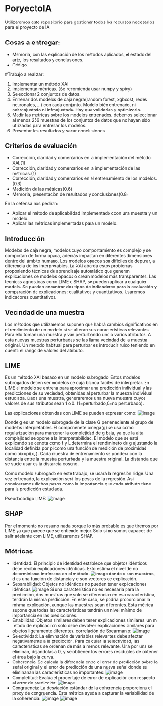 # PoryectoIA
Utilizaremos este repositorio para gestionar todos los recursos necesarios para el proyecto de IA

## Cosas a entregar:
* Memoria, con las explicación de los métodos aplicados, el estado del arte, los resultados y conclusiones.
* Código.

#Trabajo a realizar:
1. Implementar un método XAI
2. Implementar métricas. (Se recomienda usar numpy y spicy)
3. Seleccionar 2 conjuntos de datos.
4. Entrenar dos modelos de caja negra(random forest, xgboost, redes neuronales, ...) con cada conjunto. Modelo bién entrenado, ni sobreajustado ni infraajustado. Hay que validarlos y optimizarlo.
5. Medir las metricas sobre los modelos entrenados. debemos seleccionar al menos 256 muestras de los conjuntos de datos que no hayan sido utilizadas para entrenar los modelos.
6. Presentar los resultados y sacar conclusiones.

## Criterios de evaluación
* Corrección, claridad y comentarios en la implementación del método XAI.(1)
* Corrección, claridad y comentarios en la implementación de las métricas.(1)
* Corrección, claridad y comentarios en el entrenamiento de los modelos.(0.6)
* Medición de las métricas(0.6)
* Memoria, presentación de resultados y conclusiones(0.8)

En la defensa nos pediran:
* Aplicar el método de aplicabilidad implementado ccon una muestra y un modelo.
* Aplicar las métricas implementadas para un modelo.

## Introducción
Modelos de caja negra, modelos cuyo comportamiento es complejo y se comportan de forma opaca, además impactan en diferentes dimensiones dentro del ámbito humano. Los modelos opacos son dificiles de depurar, a diferencia de los interpretables.
La XAI aborda estos problemas proponiendo técnicas de aprendizaje automático que generan explicaciones de modelos opacos o crean modelos más transparentes. Las tecnicas agnosticas como LIME o SHAP, se pueden aplicar a cualquier modelo.
Se pueden encontrar dos tipos de indicadores para la evaluación y comparación de explicaciones: cualitativos y cuantitativos. Usaremos indicadores cuantitativos.

## Vecindad de una muestra
Los métodos que utilizaremos suponen que habrá cambios significativos en el rendimiento de un modelo si se alteran sus características relevantes. Para ello toman una muestra y van perturbando uno o varios atributos. A esta nuevas muestras perturbadas se las llama vecindad de la muestra original.
Un metodo habitual para perturbar es introducir ruido teniendo en cuenta el rango de valores del atributo.

## LIME
Es un método XAI basado en un modelo subrogado. Estos modelos subrogados deben ser modelos de caja blanca faciles de interpretar. En LIME el modelo se entrena para aproximar una predicción individual y las predicciones de su vecindad, obtenidas al perturbar la muestra individual estudiada. Dada una muestra, generaremos una nueva muestra cuyos valores de sus atributos sean 1 o 0. (1=perturbado,0=no perturbado).

Las explicaciones obtenidas con LIME se pueden expresar como:
![image](https://user-images.githubusercontent.com/72499336/233856273-3ae0bb0a-52bc-4bed-bbe3-ce6cc02ee30d.png)

Donde g es un modelo subrogado de la clase G perteneciente al grupo de modelos interpretables. El componenete omega(g) se usa como regularización para mantener la complejidad de g baja, ya que la alta complejidad se opone a la interpretabilidad. El modelo que se está explicando se denota como f y L determina el rendimineto de g ajustando la localidad definida por pi como una función de medición de proximidad como pix=pi(x,.). Cada muestra de entrenamiento se pondera con la distancia entre la muestra perturbada y la muestra original. La distancia que se suele usar es la distancia coseno.

Como modelo subrogado en este trabajo, se usará la regresión ridge. Una vez entrenado, la explicación será los pesos de la regresión. Asi consideramos dichos pesos como la importancia que cada atributo tiene para la predicción estudiada.

Pseudocódigo LIME:
![image](https://user-images.githubusercontent.com/72499336/233856520-062bd305-96ab-4fc9-91ed-306ef5bb4339.png)

## SHAP
Por el momento no resumo nada porque lo más probable es que tiremos por LIME ya que parece que se entiende mejor. Solo si no somos capaces de salir adelante com LIME, utilizaremos SHAP.

## Métricas
* Identidad: El principio de identidad establece que objetos idénticos debe recibir explicaciones idénticas. Esto estima el nivel de no determinismo intrínseco en el método.
![image](https://user-images.githubusercontent.com/72499336/233856717-2565ecd1-4959-485d-8f62-5da5a9492119.png)
donde x son muestras, d es una función de distancia y e son vectores de explicación.
* Separabilidad: Objetos no idénticos no pueden tener explicaciones idénticas
![image](https://user-images.githubusercontent.com/72499336/233856790-b11abf8c-e827-4ece-b9cf-d0ddbf7530bd.png)
Si una característica no es necesaria para la predicción, dos muestras que solo se diferencian en esa característica, tendrán la misma predicción. En este caso, se podría proporcionar la misma explicación, aunque las muestras sean diferentes. Esta métrica supone que todas las características tendrán un nivel mínimo de importancia en las predicciones.
* Estabilidad: Objetos similares deben tener explicaciones similares. un m´etodo de explicaci´on solo debe devolver explicaciones similares para objetos ligeramente diferentes.  correlación de Spearman ρ:
![image](https://user-images.githubusercontent.com/72499336/233857044-a7fd0b11-6f83-4204-ac74-4c5d8f68b0a2.png)
* Selectividad: La eliminación de variables relevantes debe afectar negativamente a la predicción. Para calcular la selectividad, las características se ordenan de más a menos relevante. Una por una se eliminan, dejandolas a 0, y se obtienen los errores residuales de obtener el área bajo la curva.
* Coherencia: Se calcula la diferencia entre el error de predicción sobre la señal original y el error de predicción de una nueva señal donde se eliminanan las características no importantes:
![image](https://user-images.githubusercontent.com/72499336/233857142-07db69d8-2186-4c1e-925b-065a32170dba.png)
* Completitud: Evalúa el procentaje de error de explicación con respecto al error de predicción:
![image](https://user-images.githubusercontent.com/72499336/233857183-3777aca5-f6d4-4ad1-a45e-b64a3a4f86ac.png)
* Congruencia: La desviación estándar de la coherencia proporciona el proxy de congruencia. Esta métrica ayuda a capturar la variabilidad de la coherencia:
![image](https://user-images.githubusercontent.com/72499336/233857229-cf3401cd-f8e7-482e-81b7-321b7f42d604.png)
![image](https://user-images.githubusercontent.com/72499336/233857242-de31dc20-14db-47f5-a5c0-6407b3df3245.png)


